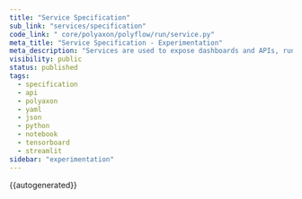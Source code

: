 ```yaml
---
title: "Service Specification"
sub_link: "services/specification"
code_link: " core/polyaxon/polyflow/run/service.py"
meta_title: "Service Specification - Experimentation"
meta_description: "Services are used to expose dashboards and APIs, run notebooks, JupyterHub, Tensorboards, Streamlit, Voila, ..."
visibility: public
status: published
tags:
  - specification
  - api
  - polyaxon
  - yaml
  - json
  - python
  - notebook
  - tensorboard
  - streamlit
sidebar: "experimentation"
---
```


{{autogenerated}}

